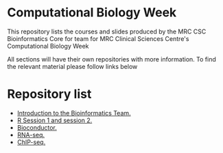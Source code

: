 # Computational Biology Week

This repository lists the courses and slides produced by the MRC CSC Bioinformatics Core for team for MRC Clinical Sciences Centre's Computational Biology Week

All sections will have their own repositories with more information.
To find the relevant material please follow links below

# Repository list

* [Introduction to the Bioinformatics Team.](http://mrccsc.github.io/Team_2016.html)
* [R Session 1 and session 2.](http://mrccsc.github.io/Reproducible-R/)
* [Bioconductor.](http://mrccsc.github.io/Bioconductor/)
* [RNA-seq.](http://mrccsc.github.io/ChIPseq_short/)
* [ChIP-seq.](http://mrccsc.github.io/RNAseq_short/)
